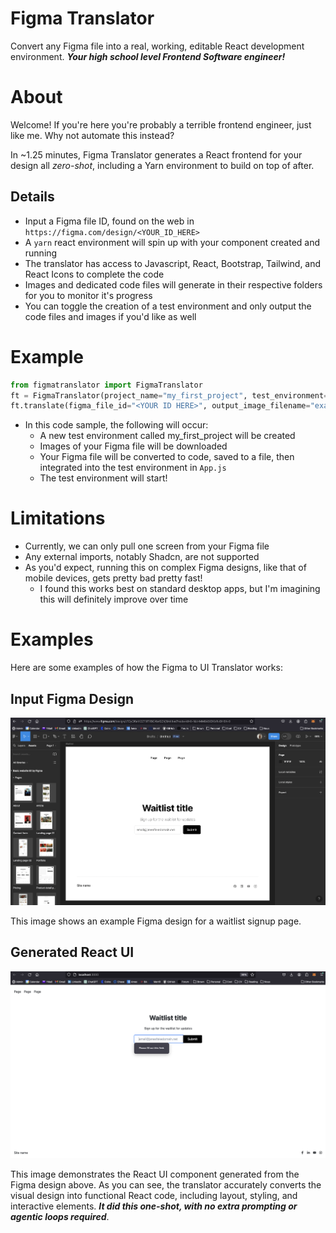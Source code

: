 # Figma Translator
Convert any Figma file into a real, working, editable React development environment. ***Your high school level Frontend Software engineer!***

# About
Welcome! If you're here you're probably a terrible frontend engineer, just like me. Why not automate this instead?

In ~1.25 minutes, Figma Translator generates a React frontend for your design all *zero-shot*, including a Yarn environment to build on top of after.

## Details
* Input a Figma file ID, found on the web in `https://figma.com/design/<YOUR_ID_HERE>`
* A `yarn` react environment will spin up with your component created and running
* The translator has access to Javascript, React, Bootstrap, Tailwind, and React Icons to complete the code
* Images and dedicated code files will generate in their respective folders for you to monitor it's progress
* You can toggle the creation of a test environment and only output the code files and images if you'd like as well

# Example
```python
from figmatranslator import FigmaTranslator
ft = FigmaTranslator(project_name="my_first_project", test_environment=True)
ft.translate(figma_file_id="<YOUR ID HERE>", output_image_filename="example.png")
```
* In this code sample, the following will occur:
    * A new test environment called my_first_project will be created
    * Images of your Figma file will be downloaded
    * Your Figma file will be converted to code, saved to a file, then integrated into the test environment in `App.js`
    * The test environment will start!

# Limitations
* Currently, we can only pull one screen from your Figma file
* Any external imports, notably Shadcn, are not supported
* As you'd expect, running this on complex Figma designs, like that of mobile devices, gets pretty bad pretty fast!
    * I found this works best on standard desktop apps, but I'm imagining this will definitely improve over time


# Examples

Here are some examples of how the Figma to UI Translator works:

## Input Figma Design
![Figma Waitlist Design](examples/figma_waitlist.png)

This image shows an example Figma design for a waitlist signup page.

## Generated React UI
![Generated React UI](examples/generated_waitlist.png)

This image demonstrates the React UI component generated from the Figma design above. As you can see, the translator accurately converts the visual design into functional React code, including layout, styling, and interactive elements. ***It did this one-shot, with no extra prompting or agentic loops required***.
